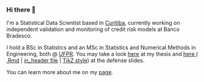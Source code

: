 ### Hi there 👋

I'm a Statistical Data Scientist based in [Curitiba](https://goo.gl/K1Qcdv), currently working on independent validation and monitoring of credit risk models at Banco Bradesco.

I hold a BSc in Statistics and an MSc in Statistics and Numerical Methods in Engineering, both @ [UFPR](https://goo.gl/DtVAbi). You may take a look [here](https://henriquelaureano.github.io/THESIS/thesis/thesis.pdf) at my thesis and [here ](https://henriquelaureano.github.io/THESIS/aqua/slides.pdf)( [.Rmd](https://henriquelaureano.github.io/THESIS/aqua/slides.Rmd) | [in_header file](https://henriquelaureano.github.io/THESIS/aqua/beamerheader.txt) | [TikZ style](https://henriquelaureano.github.io/THESIS/aqua/tikzit.sty)) at the defense slides.

You can learn more about me on my [page](https://henriquelaureano.github.io).
